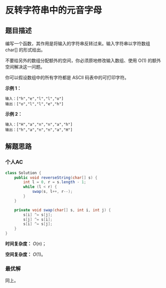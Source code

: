 # 反转字符串中的元音字母

## 题目描述

编写一个函数，其作用是将输入的字符串反转过来。输入字符串以字符数组 char[] 的形式给出。

不要给另外的数组分配额外的空间，你必须原地修改输入数组、使用 O(1) 的额外空间解决这一问题。

你可以假设数组中的所有字符都是 ASCII 码表中的可打印字符。

**示例 1：**

```
输入：["h","e","l","l","o"]
输出：["o","l","l","e","h"]
```

**示例 2：**

```
输入：["H","a","n","n","a","h"]
输出：["h","a","n","n","a","H"]
```

## 解题思路

### 个人AC

```Java
class Solution {
    public void reverseString(char[] s) {
        int l = 0, r = s.length - 1;
        while (l < r) {
            swap(s, l++, r--);
        }
    }

    private void swap(char[] s, int i, int j) {
        s[i] ^= s[j];
        s[j] ^= s[i];
        s[i] ^= s[j];
    }
}
```

**时间复杂度：** $O(n)$；

**空间复杂度：** $O(1)$。

### 最优解

同上。

